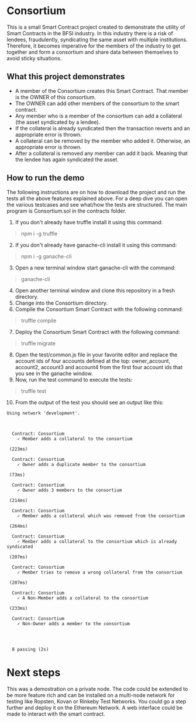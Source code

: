 # Consortium
This is a small Smart Contract project created to demonstrate the utility of Smart Contracts in the BFSI industry. In this industry there is a risk of lendees, fraudulently, syndicating the same asset with multiple institutions. Therefore, it becomes imperative for the members of the industry to get together and form a consortium and share data between themselves to avoid sticky situations.

## What this project demonstrates
- A member of the Consortium creates this Smart Contract. That member is the OWNER of this consortium.
- The OWNER can add other members of the consortium to the smart contract.
- Any member who is a member of the consortium can add a collateral (the asset syndicated by a lendee).
- If the collateral is already syndicated then the transaction reverts and an appropriate error is thrown.
- A collateral can be removed by the member who added it. Otherwise, an appropriate error is thrown.
- After a collateral is removed any member can add it back. Meaning that the lendee has again syndicated the asset.

## How to run the demo
The following instructions are on how to download the project and run the tests all the above features explained above. For a deep dive you can open the various testcases and see what/how the tests are structured. The main program is Consortium.sol in the contracts folder.
1. If you don't already have truffle install it using this command:
> npm i -g truffle
2. If you don't already have ganache-cli install it using this command:
> npm i -g ganache-cli
3. Open a new terminal window start ganache-cli with the command:
> ganache-cli
4. Open another terminal window and clone this repository in a fresh directory.
5. Change into the Consortium directory.
6. Compile the Consortium Smart Contract with the following command:
> truffle compile
7. Deploy the Consortium Smart Contract with the following command:
> truffle migrate
8. Open the test/common.js file in your favorite editor and replace the account ids of four accounts defined at the top: owner_account, account2, account3 and account4 from the first four account ids that you see in the ganache window.
9. Now, run the test command to execute the tests:
> truffle test
10. From the output of the test you should see an output like this:
```
Using network 'development'.



  Contract: Consortium
    ✓ Member adds a collateral to the consortium

 (223ms)

  Contract: Consortium
    ✓ Owner adds a duplicate member to the consortium

 (73ms)

  Contract: Consortium
    ✓ Owner adds 3 members to the consortium

 (214ms)

  Contract: Consortium
    ✓ Member adds a collateral which was removed from the consortium

 (264ms)

  Contract: Consortium
    ✓ Member adds a collateral to the consortium which is already syndicated

 (207ms)

  Contract: Consortium
    ✓ Member tries to remove a wrong collateral from the consortium

 (207ms)

  Contract: Consortium
    ✓ A Non-Member adds a collateral to the consortium

 (233ms)

  Contract: Consortium
    ✓ Non-Owner adds a member to the consortium




  8 passing (2s)
```

# Next steps
This was a demostration on a private node. The code could be extended to be more feature rich and can be installed on a multi-node network for testing like Ropsten, Kovan or Rinkeby Test Networks. You could go a step further and deploy it on the Ethereum Network. A web interface could be made to interact with the smart contract.
